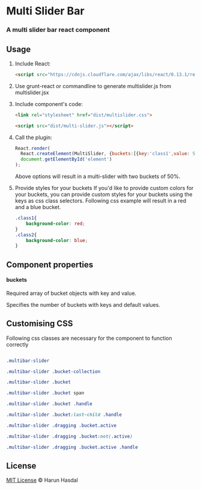 # Multi Slider Bar

### A multi slider bar react component

## Usage

1. Include React:

	```html
	<script src="https://cdnjs.cloudflare.com/ajax/libs/react/0.13.1/react-with-addons.js"></script>
	```

2. Use grunt-react or commandline to generate multislider.js from multislider.jsx



3. Include component's code:

	```html
	<link rel="stylesheet" href="dist/multislider.css">
	```

	```html
	<script src="dist/multi-slider.js"></script>
	```

4. Call the plugin:

	```javascript
	React.render(
	  React.createElement(MultiSlider, {buckets:[{key:'class1',value: 50}, {key: 'class2', value: 50}]}),
	  document.getElementById('element')
	);
	```
	Above options will result in a multi-slider with two buckets of 50%.


5. Provide styles for your buckets
	If you'd like to provide custom colors for your buckets,
	you can provide custom styles for your buckets using the keys as css class selectors. Following css example will result in a red and a blue bucket.

	```css
	.class1{
		background-color: red;
	}
	.class2{
		background-color: blue;
	}
	```

## Component properties

#### buckets

Required array of bucket objects with key and value.

Specifies the number of buckets with keys and default values.

## Customising CSS

Following css classes are necessary for the component to function correctly

```css

.multibar-slider

.multibar-slider .bucket-collection

.multibar-slider .bucket

.multibar-slider .bucket span

.multibar-slider .bucket .handle

.multibar-slider .bucket:last-child .handle

.multibar-slider .dragging .bucket.active

.multibar-slider .dragging .bucket:not(.active)

.multibar-slider .dragging .bucket.active .handle
```

## License

[MIT License](http://harunhasdal.mit-license.org/) © Harun Hasdal
